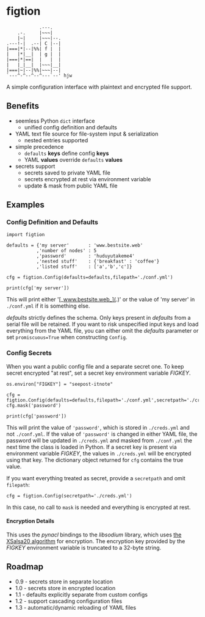 # figtion

                .---.
        .-.     |~~~|
        |~|     |~~~|--.
    .---!-|  .--| C |--|
    |===|*|--|%%| f |  |
    |   |*|__|  | g |  |
    |===|*|==|  |   |  |
    |   |_|__|  |~~~|__|
    |===|~|--|%%|~~~|--|
    `---^-^--^--^---`--' hjw


A simple configuration interface with plaintext and encrypted file support.

## Benefits

  * seemless Python `dict` interface
    * unified config definition and defaults
  * YAML text file source for file-system input & serialization
    * nested entries supported
  * simple precedence
    * `defaults` **keys** define config **keys**
    * YAML **values** override `defaults` **values**
  * secrets support
    * secrets saved to private YAML file
    * secrets encrypted at rest via environment variable
    * update & mask from public YAML file

## Examples

### Config Definition and Defaults

    import figtion

    defaults = {'my server'       : 'www.bestsite.web'
               ,'number of nodes' : 5
               ,'password'        : 'huduyutakeme4'
               ,'nested stuff'    : {'breakfast' : 'coffee'}
               ,'listed stuff'    : ['a','b','c']}

    cfg = figtion.Config(defaults=defaults,filepath='./conf.yml')

    print(cfg['my server'])  

This will print either '[_www.bestsite.web_](.)' or the value of 'my server' in `./conf.yml` if it is something else.

*defaults* strictly defines the schema. Only keys present in *defaults* from a serial file will be retained. If you want to risk unspecified input keys and load everything from the YAML file, you can either omit the *defaults* parameter or set `promiscuous=True` when constructing `Config`.

### Config Secrets

When you want a public config file and a separate secret one.
To keep secret encrypted "at rest", set a secret key environment variable *FIGKEY*.

    os.environ["FIGKEY"] = "seepost-itnote"

    cfg = figtion.Config(defaults=defaults,filepath='./conf.yml',secretpath='./creds.yml')
    cfg.mask('password')

    print(cfg['password'])

This will print the value of `'password'`, which is stored in `./creds.yml` and not `./conf.yml`. If the value of `'password'` is changed in either YAML file, the password will be updated in `./creds.yml` and masked from `./conf.yml` the next time the class is loaded in Python. If a secret key is present via environment variable *FIGKEY*, the values in `./creds.yml` will be encrypted using that key.
The dictionary object returned for `cfg` contains the true value.

If you want everything treated as secret, provide a `secretpath` and omit `filepath`:

    cfg = figtion.Config(secretpath='./creds.yml')

In this case, no call to `mask` is needed and everything is encrypted at rest.

#### Encryption Details

This uses the *pynacl* bindings to the *libsodium* library, which uses [the XSalsa20 algorithm](https://libsodium.gitbook.io/doc/advanced/stream_ciphers/xsalsa20) for encryption. The encryption key provided by the *FIGKEY* environment variable is truncated to a 32-byte string.

## Roadmap

  * 0.9 - secrets store in separate location
  * 1.0 - secrets store in encrypted location
  * 1.1 - defaults explicitly separate from custom configs
  * 1.2 - support cascading configuration files
  * 1.3 - automatic/dynamic reloading of YAML files
